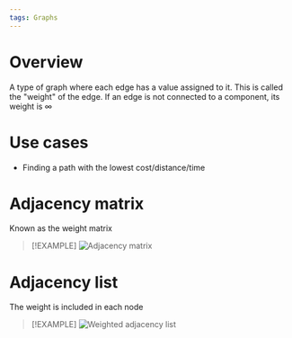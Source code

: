 ```yaml
---
tags: Graphs 
---
```

# Overview
A type of graph where each edge has a value assigned to it. This is called the "weight" of the edge. If an edge is not connected to a component, its weight is $\infty$

# Use cases
- Finding a path with the lowest cost/distance/time 

# Adjacency matrix
Known as the weight matrix

> [!EXAMPLE]
> ![Adjacency matrix](https://2.bp.blogspot.com/-KS2IS_wQ99k/Ux5EYJg2SZI/AAAAAAAACL8/xn2mJDQto8o/s1600/Adjacency+Matrix+Representation+of+Weighted+Graph.JPG)

# Adjacency list
The weight is included in each node

> [!EXAMPLE]
> ![Weighted adjacency list](https://www.softwaretestinghelp.com/wp-content/qa/uploads/2019/08/9.adjacency-list-for-the-weighted-graph.png)

